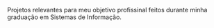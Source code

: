 Projetos relevantes para meu objetivo profissinal feitos durante minha graduação em Sistemas de Informação.
